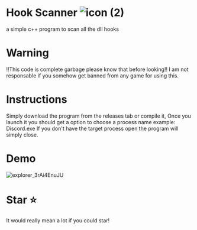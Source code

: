 # Hook Scanner ![icon (2)](https://github.com/GavinCoded/Roblox-Hook-Scanner/assets/105064040/b01cbef7-fe01-4250-a845-e83a869c1b9d)


a simple c++ program to scan all the dll hooks
# Warning
!!This code is complete garbage please know that before looking!!
I am not responsable if you somehow get banned from any game for using this.
# Instructions
Simply download the program from the releases tab or compile it, Once you launch it you should get a option to choose a process name example: Discord.exe
If you don't have the target process open the program will simply close.

# Demo
![explorer_3rAi4EnuJU](https://github.com/GavinCoded/Roblox-Hook-Scanner/assets/105064040/884a7220-2e9d-41a2-bb36-9fa3839aa9dd)

# Star ⭐️
It would really mean a lot if you could star!
